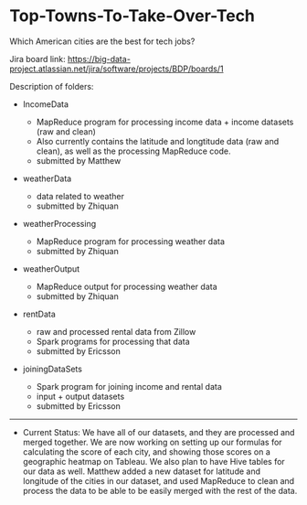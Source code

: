 # Top-Towns-To-Take-Over-Tech
Which American cities are the best for tech jobs?

Jira board link: https://big-data-project.atlassian.net/jira/software/projects/BDP/boards/1

Description of folders:

* IncomeData
    - MapReduce program for processing income data + income datasets (raw and clean)
    - Also currently contains the latitude and longtitude data (raw and clean), as well as the processing MapReduce code.
    - submitted by Matthew

* weatherData
    - data related to weather
    - submitted by Zhiquan

* weatherProcessing
    - MapReduce program for processing weather data
    - submitted by Zhiquan

* weatherOutput
    - MapReduce output for processing weather data
    - submitted by Zhiquan

* rentData
    - raw and processed rental data from Zillow
    - Spark programs for processing that data
    - submitted by Ericsson

* joiningDataSets
    - Spark program for joining income and rental data
    - input + output datasets
    - submitted by Ericsson

---
* Current Status:
We have all of our datasets, and they are processed and merged together. We are now working on setting up our formulas for calculating the score of each city, and showing those scores on a geographic heatmap on Tableau. We also plan to have Hive tables for our data as well.
Matthew added a new dataset for latitude and longitude of the cities in our dataset, and used MapReduce to clean and process the data to be able to be easily merged with the rest of the data.
